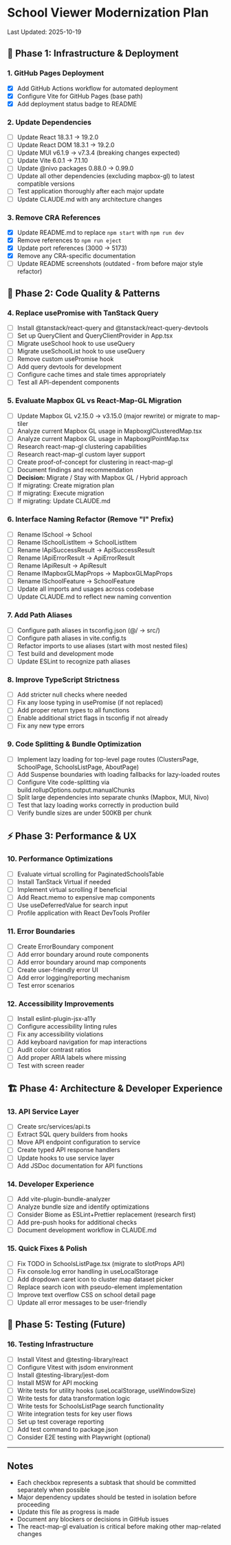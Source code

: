 # School Viewer Modernization Plan

Last Updated: 2025-10-19

## 🚀 Phase 1: Infrastructure & Deployment

### 1. GitHub Pages Deployment
- [x] Add GitHub Actions workflow for automated deployment
- [x] Configure Vite for GitHub Pages (base path)
- [x] Add deployment status badge to README

### 2. Update Dependencies
- [ ] Update React 18.3.1 → 19.2.0
- [ ] Update React DOM 18.3.1 → 19.2.0
- [ ] Update MUI v6.1.9 → v7.3.4 (breaking changes expected)
- [ ] Update Vite 6.0.1 → 7.1.10
- [ ] Update @nivo packages 0.88.0 → 0.99.0
- [ ] Update all other dependencies (excluding mapbox-gl) to latest compatible versions
- [ ] Test application thoroughly after each major update
- [ ] Update CLAUDE.md with any architecture changes

### 3. Remove CRA References
- [x] Update README.md to replace `npm start` with `npm run dev`
- [x] Remove references to `npm run eject`
- [x] Update port references (3000 → 5173)
- [x] Remove any CRA-specific documentation
- [ ] Update README screenshots (outdated - from before major style refactor)

## 🎨 Phase 2: Code Quality & Patterns

### 4. Replace usePromise with TanStack Query
- [ ] Install @tanstack/react-query and @tanstack/react-query-devtools
- [ ] Set up QueryClient and QueryClientProvider in App.tsx
- [ ] Migrate useSchool hook to use useQuery
- [ ] Migrate useSchoolList hook to use useQuery
- [ ] Remove custom usePromise hook
- [ ] Add query devtools for development
- [ ] Configure cache times and stale times appropriately
- [ ] Test all API-dependent components

### 5. Evaluate Mapbox GL vs React-Map-GL Migration
- [ ] Update Mapbox GL v2.15.0 → v3.15.0 (major rewrite) or migrate to map-tiler
- [ ] Analyze current Mapbox GL usage in MapboxglClusteredMap.tsx
- [ ] Analyze current Mapbox GL usage in MapboxglPointMap.tsx
- [ ] Research react-map-gl clustering capabilities
- [ ] Research react-map-gl custom layer support
- [ ] Create proof-of-concept for clustering in react-map-gl
- [ ] Document findings and recommendation
- [ ] **Decision:** Migrate / Stay with Mapbox GL / Hybrid approach
- [ ] If migrating: Create migration plan
- [ ] If migrating: Execute migration
- [ ] If migrating: Update CLAUDE.md

### 6. Interface Naming Refactor (Remove "I" Prefix)
- [ ] Rename ISchool → School
- [ ] Rename ISchoolListItem → SchoolListItem
- [ ] Rename IApiSuccessResult → ApiSuccessResult
- [ ] Rename IApiErrorResult → ApiErrorResult
- [ ] Rename IApiResult → ApiResult
- [ ] Rename IMapboxGLMapProps → MapboxGLMapProps
- [ ] Rename ISchoolFeature → SchoolFeature
- [ ] Update all imports and usages across codebase
- [ ] Update CLAUDE.md to reflect new naming convention

### 7. Add Path Aliases
- [ ] Configure path aliases in tsconfig.json (@/ → src/)
- [ ] Configure path aliases in vite.config.ts
- [ ] Refactor imports to use aliases (start with most nested files)
- [ ] Test build and development mode
- [ ] Update ESLint to recognize path aliases

### 8. Improve TypeScript Strictness
- [ ] Add stricter null checks where needed
- [ ] Fix any loose typing in usePromise (if not replaced)
- [ ] Add proper return types to all functions
- [ ] Enable additional strict flags in tsconfig if not already
- [ ] Fix any new type errors

### 9. Code Splitting & Bundle Optimization
- [ ] Implement lazy loading for top-level page routes (ClustersPage, SchoolPage, SchoolsListPage, AboutPage)
- [ ] Add Suspense boundaries with loading fallbacks for lazy-loaded routes
- [ ] Configure Vite code-splitting via build.rollupOptions.output.manualChunks
- [ ] Split large dependencies into separate chunks (Mapbox, MUI, Nivo)
- [ ] Test that lazy loading works correctly in production build
- [ ] Verify bundle sizes are under 500KB per chunk

## ⚡ Phase 3: Performance & UX

### 10. Performance Optimizations
- [ ] Evaluate virtual scrolling for PaginatedSchoolsTable
- [ ] Install TanStack Virtual if needed
- [ ] Implement virtual scrolling if beneficial
- [ ] Add React.memo to expensive map components
- [ ] Use useDeferredValue for search input
- [ ] Profile application with React DevTools Profiler

### 11. Error Boundaries
- [ ] Create ErrorBoundary component
- [ ] Add error boundary around route components
- [ ] Add error boundary around map components
- [ ] Create user-friendly error UI
- [ ] Add error logging/reporting mechanism
- [ ] Test error scenarios

### 12. Accessibility Improvements
- [ ] Install eslint-plugin-jsx-a11y
- [ ] Configure accessibility linting rules
- [ ] Fix any accessibility violations
- [ ] Add keyboard navigation for map interactions
- [ ] Audit color contrast ratios
- [ ] Add proper ARIA labels where missing
- [ ] Test with screen reader

## 🏗️ Phase 4: Architecture & Developer Experience

### 13. API Service Layer
- [ ] Create src/services/api.ts
- [ ] Extract SQL query builders from hooks
- [ ] Move API endpoint configuration to service
- [ ] Create typed API response handlers
- [ ] Update hooks to use service layer
- [ ] Add JSDoc documentation for API functions

### 14. Developer Experience
- [ ] Add vite-plugin-bundle-analyzer
- [ ] Analyze bundle size and identify optimizations
- [ ] Consider Biome as ESLint+Prettier replacement (research first)
- [ ] Add pre-push hooks for additional checks
- [ ] Document development workflow in CLAUDE.md

### 15. Quick Fixes & Polish
- [ ] Fix TODO in SchoolsListPage.tsx (migrate to slotProps API)
- [ ] Fix console.log error handling in useLocalStorage
- [ ] Add dropdown caret icon to cluster map dataset picker
- [ ] Replace search icon with pseudo-element implementation
- [ ] Improve text overflow CSS on school detail page
- [ ] Update all error messages to be user-friendly

## 🧪 Phase 5: Testing (Future)

### 16. Testing Infrastructure
- [ ] Install Vitest and @testing-library/react
- [ ] Configure Vitest with jsdom environment
- [ ] Install @testing-library/jest-dom
- [ ] Install MSW for API mocking
- [ ] Write tests for utility hooks (useLocalStorage, useWindowSize)
- [ ] Write tests for data transformation logic
- [ ] Write tests for SchoolsListPage search functionality
- [ ] Write integration tests for key user flows
- [ ] Set up test coverage reporting
- [ ] Add test command to package.json
- [ ] Consider E2E testing with Playwright (optional)

---

## Notes

- Each checkbox represents a subtask that should be committed separately when possible
- Major dependency updates should be tested in isolation before proceeding
- Update this file as progress is made
- Document any blockers or decisions in GitHub issues
- The react-map-gl evaluation is critical before making other map-related changes
